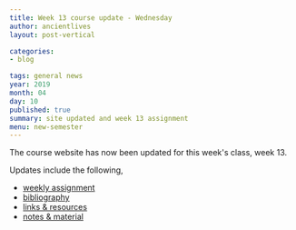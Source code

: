 ```yaml
---
title: Week 13 course update - Wednesday
author: ancientlives
layout: post-vertical

categories:
- blog

tags: general news
year: 2019
month: 04
day: 10
published: true
summary: site updated and week 13 assignment
menu: new-semester
---
```


The course website has now been updated for this week's class, week 13.

Updates include the following,

* [weekly assignment](/weekly_assignment)
* [bibliography](/bibliography)
* [links & resources](/links)
* [notes & material](/notes)
